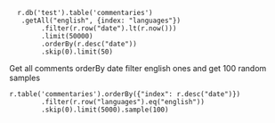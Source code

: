 
```
  r.db('test').table('commentaries')
   .getAll("english", {index: "languages"})
        .filter(r.row("date").lt(r.now()))
        .limit(50000)
        .orderBy(r.desc("date"))
        .skip(0).limit(50)
```


Get all comments orderBy date filter english ones and get 100 random samples
```
r.table('commentaries').orderBy({"index": r.desc("date")})
        .filter(r.row("languages").eq("english"))
        .skip(0).limit(5000).sample(100)
```